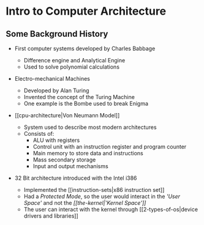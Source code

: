 # Intro to Computer Architecture 
## Some Background History
- First computer systems developed by Charles Babbage 
	- Difference engine and Analytical Engine
	- Used to solve polynomial calculations


- Electro-mechanical Machines 
	- Developed by Alan Turing
	- Invented the concept of the Turing Machine
	- One example is the Bombe used to break Enigma


- [[cpu-architecture|Von Neumann Model]] 
	- System used to describe most modern architectures 
	- Consists of:
		- ALU with registers
		- Control unit with an instruction register and program counter
		- Main memory to store data and instructions
		- Mass secondary storage 
		- Input and output mechanisms 


- 32 Bit architecture introduced with the Intel i386
	- Implemented the [[instruction-sets|x86 instruction set]]
	- Had a *Protected Mode*, so the user would interact in the *'User Space'* and not the *[[the-kernel|'Kernel Space']]*
	- The user can interact with the kernel through [[2-types-of-os|device drivers and libraries]]



